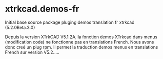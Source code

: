 # xtrkcad.demos-fr
Initial base source package pluging demos translation fr xtrkcad (5.2.0Beta.3.0)

Depuis la version XTrkCAD V5.1.2A, la fonction demos XTrkcad dans menus (modification code) ne fonctionne pas en translations French.
Nous avons donc creé un plug rpm.
Il permet la traduction demos menus en translations French sur version V5.2.....
